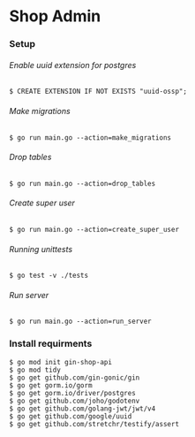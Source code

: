 # Shop Admin

### Setup

###### Enable uuid extension for postgres

    $ CREATE EXTENSION IF NOT EXISTS "uuid-ossp";

###### Make migrations
    $ go run main.go --action=make_migrations 

###### Drop tables
    $ go run main.go --action=drop_tables 

###### Create super user

    $ go run main.go --action=create_super_user 

###### Running unittests

    $ go test -v ./tests

###### Run server
    $ go run main.go --action=run_server 


### Install requirments
    $ go mod init gin-shop-api
    $ go mod tidy
    $ go get github.com/gin-gonic/gin
    $ go get gorm.io/gorm
    $ go get gorm.io/driver/postgres
    $ go get github.com/joho/godotenv
    $ go get github.com/golang-jwt/jwt/v4
    $ go get github.com/google/uuid
    $ go get github.com/stretchr/testify/assert
